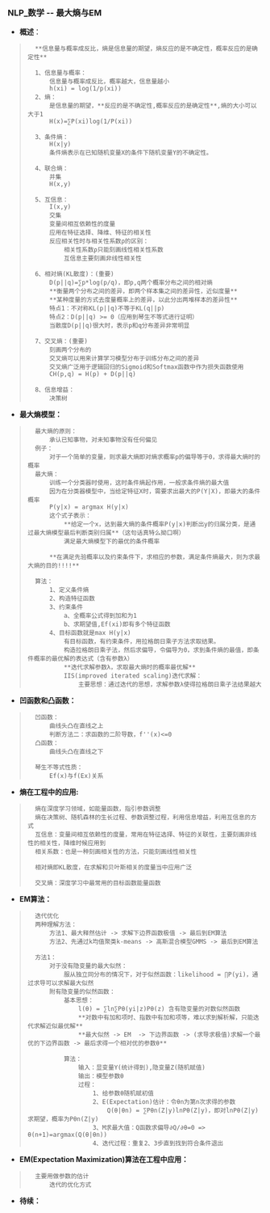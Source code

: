### NLP_数学 -- 最大熵与EM
- **概述**：
>       **信息量与概率成反比，熵是信息量的期望，熵反应的是不确定性，概率反应的是确定性**
>
>       1、信息量与概率：
>           信息量与概率成反比，概率越大，信息量越小
>           h(xi) = log(1/p(xi))
>       2、熵：
>           是信息量的期望，**反应的是不确定性,概率反应的是确定性**,熵的大小可以大于1
>           H(x)=∑P(xi)log(1/P(xi))
>
>       3、条件熵：
>           H(x|y)
>           条件熵表示在已知随机变量X的条件下随机变量Y的不确定性。
>
>       4、联合熵：
>           并集
>           H(x,y)
>
>       5、互信息：
>           I(x,y)
>           交集
>           变量间相互依赖性的度量
>           应用在特征选择、降维、特征的相关性
>           反应相关性时与相关性系数ρ的区别：
>               相关性系数ρ只能刻画线性相关性系数
>               互信息主要刻画非线性相关性
>
>       6、相对熵(KL散度)：(重要)
>           D(p||q)=∑p*log(p/q)，即p,q两个概率分布之间的相对熵
>           **衡量两个分布之间的差异，即两个样本集之间的差异性，近似度量**
>           **某种度量的方式去度量概率上的差异，以此分出两堆样本的差异性**
>           特点1：不对称KL(p||q)不等于KL(q||p)
>           特点2：D(p||q) >= 0（应用到琴生不等式进行证明）
>           当散度D(p||q)很大时，表示p和q分布差异非常明显
>
>       7、交叉熵：(重要)
>           刻画两个分布的
>           交叉熵可以用来计算学习模型分布于训练分布之间的差异
>           交叉熵广泛用于逻辑回归的Sigmoid和Softmax函数中作为损失函数使用
>           CH(p,q) = H(p) + D(p||q)
>
>       8、信息增益：
>           决策树
>
>

- **最大熵模型：**
>       最大熵的原则：
>           承认已知事物，对未知事物没有任何偏见
>       例子：
>           对于一个简单的变量，则求最大熵即对熵求概率p的偏导等于0，求得最大熵时的概率
>       最大熵：
>           训练一个分类器时使用，这时条件熵起作用，一般求条件熵的最大值
>           因为在分类器模型中，当给定特征X时，需要求出最大的P(Y|X)，即最大的条件概率
>           P(y|x) = argmax H(y|x)
>           这个式子表示：
>               **给定一个x，达到最大熵的条件概率P(y|x)判断出y的归属分类，是通过最大熵模型最后判断类别归属**（这句话真特么拗口啊）
>               满足最大熵模型下的最优的条件概率
>
>           **在满足先验概率以及约束条件下，求相应的参数，满足条件熵最大，则为求最大熵的目的!!!!**
>
>       算法：
>           1、定义条件熵
>           2、构造特征函数
>           3、约束条件
>               a、全概率公式得到加和为1
>               b、求期望值,Ef(xi)即有多个特征函数
>           4、目标函数就是max H(y|x)
>               有目标函数，有约束条件，用拉格朗日乘子方法求取结果。
>               构造拉格朗日乘子法，然后求偏导，令偏导为0，求到条件熵的最值，即条件概率的最优解的表达式（含有参数λ）
>               **迭代求解参数λ，求取最大熵时的概率最优解**
>               IIS(improved iterated scaling)迭代求解：
>                   主要思想：通过迭代的思想，求解参数λ使得拉格朗日乘子法结果越大
>
>
>

- **凹函数和凸函数：**
>       凹函数：
>           曲线头凸在直线之上
>           判断方法二：求函数的二阶导数，f''(x)<=0
>       凸函数：
>           曲线头凸在直线之下
>
>       琴生不等式性质：
>           Ef(x)与f(Ex)关系
>
>
>


- **熵在工程中的应用:**
>       熵在深度学习领域，如能量函数，指引参数调整
>       熵在决策树、随机森林的生长过程、参数调整过程，利用信息增益，利用互信息的方式
>       互信息：变量间相互依赖性的度量，常用在特征选择、特征的关联性，主要刻画非线性的相关性，降维时候应用到
>       相关系数：也是一种刻画相关性的方法，只能刻画线性相关性
>
>       相对熵即KL散度，在求解和贝叶斯相关的度量当中应用广泛
>
>       交叉熵：深度学习中最常用的目标函数能量函数
>
>

- **EM算法：**
>       迭代优化
>       两种理解方法：
>           方法1、最大释然估计 -> 求解下边界函数极值 -> 最后到EM算法
>           方法2、先通过k均值聚类k-means -> 高斯混合模型GMMS -> 最后到EM算法
>
>       方法1：
>           对于没有隐变量的最大似然：
>               服从独立同分布的情况下，对于似然函数：likelihood = ∏P(yi)，通过求导可以求解最大似然
>           附有隐变量的似然函数：
>               基本思想：
>                   l(θ) = ∑ln∑Pθ(yi|z)Pθ(z) 含有隐变量的对数似然函数
>                   **对数中有加和项时、指数中有加和项等，难以求到解析解，只能迭代求解近似最优解**
>                   **最大似然 -> EM  -> 下边界函数 -> (求导求极值)求解一个最优的下边界函数 -> 最后求得一个相对优的参数θ**
>
>               算法：
>                   输入：显变量Y(统计得到),隐变量Z(随机赋值)
>                   输出：模型参数θ
>                   过程：
>                       1、给参数θ随机赋初值
>                       2、E(Expectation)估计：令θn为第n次求得的参数
>                           Q(θ|θn) = ∑Pθn(Z|y)lnPθ(Z|y)，即对lnPθ(Z|y)求期望，概率为Pθn(Z|y)
>                       3、M求最大值：Q函数求偏导∂Q/∂θ=0 => θ(n+1)=argmax(Q(θ|θn))
>                       4、迭代过程：重复2、3步直到找到符合条件退出
>
>
>
>
>
>
>
>
>
>
>
>
>
>
>
>
>
>
>
>

- **EM(Expectation Maximization)算法在工程中应用：**
>       主要用做参数的估计
>           迭代的优化方式
>
>
>
>
>
>
>
>
>

- **待续：**
>
>
>
>
>
>
>
>
>
>
>
>
>
>
>
>
>
>
>
